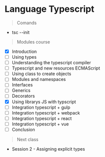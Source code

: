 # Language Typescript

> Comands

- tsc --init

> Modules course

- [x] Introduction
- [ ] Using types
- [ ] Understanding the typescript compiler
- [ ] Typescript and new resources ECMAScript
- [ ] Using class to create objects
- [ ] Modules and namespaces
- [ ] Interfaces
- [ ] Generics
- [ ] Decorators
- [x] Using librarys JS with typscript
- [ ] Integration typescript + gulp
- [ ] Integration typescript + webpack
- [ ] Integration typescript + react
- [ ] Integration typescript + vue
- [ ] Conclusion

> Next class

- Session 2 - Assigning explicit types
